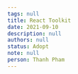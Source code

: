 ```yaml
---
tags: null
title: React Toolkit
date: 2021-09-10
description: null
authors: null
status: Adopt
note: null
person: Thanh Pham
---
```


